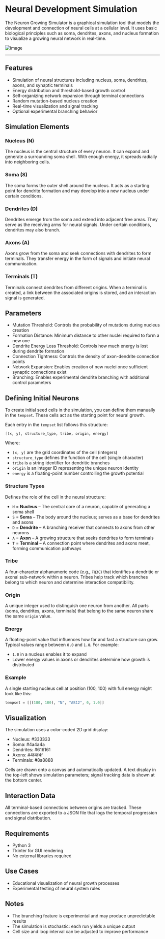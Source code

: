 # Neural Development Simulation

The Neuron Growing Simulator is a graphical simulation tool that models the development and connection of neural cells at a cellular level. It uses basic biological principles such as soma, dendrites, axons, and nucleus formation to visualize a growing neural network in real-time.

![image](https://github.com/user-attachments/assets/eb2aed58-8f43-4832-8338-d15045e0c36c)

___

## Features

- Simulation of neural structures including nucleus, soma, dendrites, axons, and synaptic terminals
- Energy distribution and threshold-based growth control
- Self-organizing network expansion through terminal connections
- Random mutation-based nucleus creation
- Real-time visualization and signal tracking
- Optional experimental branching behavior

## Simulation Elements

### Nucleus (N)
The nucleus is the central structure of every neuron. It can expand and generate a surrounding soma shell. With enough energy, it spreads radially into neighboring cells.

### Soma (S)
The soma forms the outer shell around the nucleus. It acts as a starting point for dendrite formation and may develop into a new nucleus under certain conditions.

### Dendrites (D)
Dendrites emerge from the soma and extend into adjacent free areas. They serve as the receiving arms for neural signals. Under certain conditions, dendrites may also branch.

### Axons (A)
Axons grow from the soma and seek connections with dendrites to form terminals. They transfer energy in the form of signals and initiate neural communication.

### Terminals (T)
Terminals connect dendrites from different origins. When a terminal is created, a link between the associated origins is stored, and an interaction signal is generated.

## Parameters

- Mutation Threshold: Controls the probability of mutations during nucleus creation
- Formation Distance: Minimum distance to other nuclei required to form a new one
- Dendrite Energy Loss Threshold: Controls how much energy is lost during dendrite formation
- Connection Tightness: Controls the density of axon-dendrite connection points
- Network Expansion: Enables creation of new nuclei once sufficient synaptic connections exist
- Branching: Enables experimental dendrite branching with additional control parameters

## Defining Initial Neurons

To create initial seed cells in the simulation, you can define them manually in the `tempset`. These cells act as the starting point for neural growth.

Each entry in the `tempset` list follows this structure:

`[(x, y), structure_type, tribe, origin, energy]`

Where:
- `(x, y)` are the grid coordinates of the cell (integers)
- `structure_type` defines the function of the cell (single character)
- `tribe` is a string identifier for dendritic branches
- `origin` is an integer ID representing the unique neuron identity
- `energy` is a floating-point number controlling the growth potential

### Structure Types

Defines the role of the cell in the neural structure:

- `N` = **Nucleus** – The central core of a neuron, capable of generating a soma shell
- `S` = **Soma** – The body around the nucleus; serves as a base for dendrites and axons
- `D` = **Dendrite** – A branching receiver that connects to axons from other neurons
- `A` = **Axon** – A growing structure that seeks dendrites to form terminals
- `T` = **Terminal** – A connection point where dendrites and axons meet, forming communication pathways

### Tribe

A four-character alphanumeric code (e.g., `FQ3C`) that identifies a dendritic or axonal sub-network within a neuron. Tribes help track which branches belong to which neuron and determine interaction compatibility.

### Origin

A unique integer used to distinguish one neuron from another. All parts (soma, dendrites, axons, terminals) that belong to the same neuron share the same `origin` value.

### Energy

A floating-point value that influences how far and fast a structure can grow. Typical values range between `0.0` and `1.0`. For example:
- `1.0` in a nucleus enables it to expand
- Lower energy values in axons or dendrites determine how growth is distributed

### Example

A single starting nucleus cell at position (100, 100) with full energy might look like this:

```python
tempset = [[(100, 100), "N", "AB12", 0, 1.0]]
```

## Visualization

The simulation uses a color-coded 2D grid display:

- Nucleus: #333333
- Soma: #4a4a4a
- Dendrites: #616161
- Axons: #4f4f4f
- Terminals: #8a8888

Cells are drawn onto a canvas and automatically updated. A text display in the top-left shows simulation parameters; signal tracking data is shown at the bottom center.

## Interaction Data

All terminal-based connections between origins are tracked. These connections are exported to a JSON file that logs the temporal progression and signal distribution.

## Requirements

- Python 3
- Tkinter for GUI rendering
- No external libraries required

## Use Cases

- Educational visualization of neural growth processes
- Experimental testing of neural system rules

## Notes

- The branching feature is experimental and may produce unpredictable results
- The simulation is stochastic: each run yields a unique output
- Cell size and loop interval can be adjusted to improve performance
